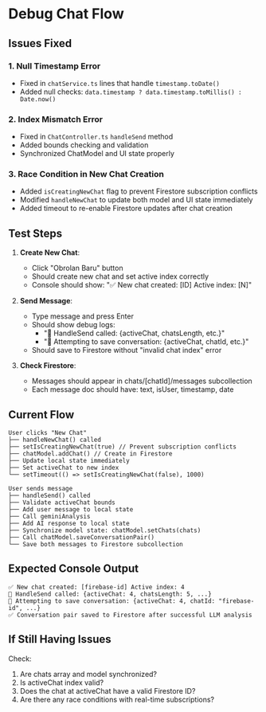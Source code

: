 # Debug Chat Flow

## Issues Fixed

### 1. Null Timestamp Error

- Fixed in `chatService.ts` lines that handle `timestamp.toDate()`
- Added null checks: `data.timestamp ? data.timestamp.toMillis() : Date.now()`

### 2. Index Mismatch Error

- Fixed in `ChatController.ts` `handleSend` method
- Added bounds checking and validation
- Synchronized ChatModel and UI state properly

### 3. Race Condition in New Chat Creation

- Added `isCreatingNewChat` flag to prevent Firestore subscription conflicts
- Modified `handleNewChat` to update both model and UI state immediately
- Added timeout to re-enable Firestore updates after chat creation

## Test Steps

1. **Create New Chat**:

   - Click "Obrolan Baru" button
   - Should create new chat and set active index correctly
   - Console should show: "✅ New chat created: [ID] Active index: [N]"

2. **Send Message**:

   - Type message and press Enter
   - Should show debug logs:
     - "🚀 HandleSend called: {activeChat, chatsLength, etc.}"
     - "💾 Attempting to save conversation: {activeChat, chatId, etc.}"
   - Should save to Firestore without "invalid chat index" error

3. **Check Firestore**:
   - Messages should appear in chats/[chatId]/messages subcollection
   - Each message doc should have: text, isUser, timestamp, date

## Current Flow

```
User clicks "New Chat"
├── handleNewChat() called
├── setIsCreatingNewChat(true) // Prevent subscription conflicts
├── chatModel.addChat() // Create in Firestore
├── Update local state immediately
├── Set activeChat to new index
└── setTimeout(() => setIsCreatingNewChat(false), 1000)

User sends message
├── handleSend() called
├── Validate activeChat bounds
├── Add user message to local state
├── Call geminiAnalysis
├── Add AI response to local state
├── Synchronize model state: chatModel.setChats(chats)
├── Call chatModel.saveConversationPair()
└── Save both messages to Firestore subcollection
```

## Expected Console Output

```
✅ New chat created: [firebase-id] Active index: 4
🚀 HandleSend called: {activeChat: 4, chatsLength: 5, ...}
💾 Attempting to save conversation: {activeChat: 4, chatId: "firebase-id", ...}
✅ Conversation pair saved to Firestore after successful LLM analysis
```

## If Still Having Issues

Check:

1. Are chats array and model synchronized?
2. Is activeChat index valid?
3. Does the chat at activeChat have a valid Firestore ID?
4. Are there any race conditions with real-time subscriptions?
